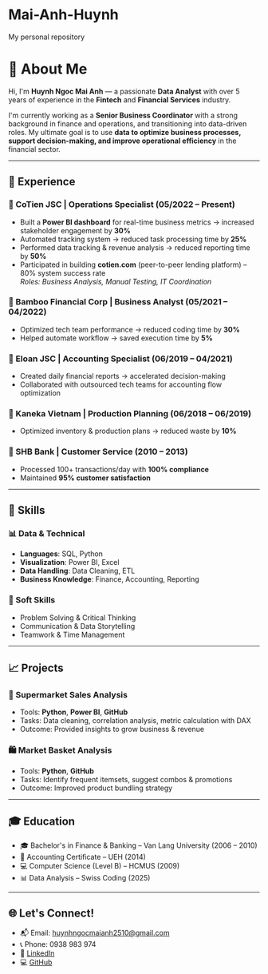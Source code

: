 # Mai-Anh-Huynh
My personal repository

# 👋 About Me

Hi, I'm **Huynh Ngoc Mai Anh** — a passionate **Data Analyst** with over 5 years of experience in the **Fintech** and **Financial Services** industry.

I'm currently working as a **Senior Business Coordinator** with a strong background in finance and operations, and transitioning into data-driven roles. My ultimate goal is to use **data to optimize business processes, support decision-making, and improve operational efficiency** in the financial sector.

---

## 💼 Experience

### 🔹 CoTien JSC | Operations Specialist (05/2022 – Present)
- Built a **Power BI dashboard** for real-time business metrics → increased stakeholder engagement by **30%**
- Automated tracking system → reduced task processing time by **25%**
- Performed data tracking & revenue analysis → reduced reporting time by **50%**
- Participated in building **cotien.com** (peer-to-peer lending platform) – 80% system success rate  
*Roles: Business Analysis, Manual Testing, IT Coordination*

### 🔹 Bamboo Financial Corp | Business Analyst (05/2021 – 04/2022)
- Optimized tech team performance → reduced coding time by **30%**
- Helped automate workflow → saved execution time by **5%**

### 🔹 Eloan JSC | Accounting Specialist (06/2019 – 04/2021)
- Created daily financial reports → accelerated decision-making
- Collaborated with outsourced tech teams for accounting flow optimization

### 🔹 Kaneka Vietnam | Production Planning (06/2018 – 06/2019)
- Optimized inventory & production plans → reduced waste by **10%**

### 🔹 SHB Bank | Customer Service (2010 – 2013)
- Processed 100+ transactions/day with **100% compliance**
- Maintained **95% customer satisfaction**

---

## 🧰 Skills

### 📊 Data & Technical
- **Languages**: SQL, Python  
- **Visualization**: Power BI, Excel  
- **Data Handling**: Data Cleaning, ETL  
- **Business Knowledge**: Finance, Accounting, Reporting  

### 🧠 Soft Skills
- Problem Solving & Critical Thinking  
- Communication & Data Storytelling  
- Teamwork & Time Management  

---

## 📈 Projects

### 🛒 Supermarket Sales Analysis
- Tools: **Python**, **Power BI**, **GitHub**
- Tasks: Data cleaning, correlation analysis, metric calculation with DAX  
- Outcome: Provided insights to grow business & revenue

### 🛍 Market Basket Analysis
- Tools: **Python**, **GitHub**
- Tasks: Identify frequent itemsets, suggest combos & promotions  
- Outcome: Improved product bundling strategy

---

## 🎓 Education

- 🎓 Bachelor's in Finance & Banking – Van Lang University (2006 – 2010)  
- 🧾 Accounting Certificate – UEH (2014)  
- 💻 Computer Science (Level B) – HCMUS (2009)  
- 📊 Data Analysis – Swiss Coding (2025)

---

## 🌐 Let's Connect!

- 📬 Email: huynhngocmaianh2510@gmail.com  
- 📞 Phone: 0938 983 974  
- 🔗 [LinkedIn](https://linkedin.com/in/maianh)  
- 💻 [GitHub](https://github.com/maianh)

